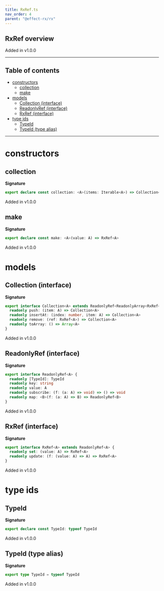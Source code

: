 ```yaml
---
title: RxRef.ts
nav_order: 4
parent: "@effect-rx/rx"
---
```


## RxRef overview

Added in v1.0.0

---

<h2 class="text-delta">Table of contents</h2>

- [constructors](#constructors)
  - [collection](#collection)
  - [make](#make)
- [models](#models)
  - [Collection (interface)](#collection-interface)
  - [ReadonlyRef (interface)](#readonlyref-interface)
  - [RxRef (interface)](#rxref-interface)
- [type ids](#type-ids)
  - [TypeId](#typeid)
  - [TypeId (type alias)](#typeid-type-alias)

---

# constructors

## collection

**Signature**

```ts
export declare const collection: <A>(items: Iterable<A>) => Collection<A>
```

Added in v1.0.0

## make

**Signature**

```ts
export declare const make: <A>(value: A) => RxRef<A>
```

Added in v1.0.0

# models

## Collection (interface)

**Signature**

```ts
export interface Collection<A> extends ReadonlyRef<ReadonlyArray<RxRef<A>>> {
  readonly push: (item: A) => Collection<A>
  readonly insertAt: (index: number, item: A) => Collection<A>
  readonly remove: (ref: RxRef<A>) => Collection<A>
  readonly toArray: () => Array<A>
}
```

Added in v1.0.0

## ReadonlyRef (interface)

**Signature**

```ts
export interface ReadonlyRef<A> {
  readonly [TypeId]: TypeId
  readonly key: string
  readonly value: A
  readonly subscribe: (f: (a: A) => void) => () => void
  readonly map: <B>(f: (a: A) => B) => ReadonlyRef<B>
}
```

Added in v1.0.0

## RxRef (interface)

**Signature**

```ts
export interface RxRef<A> extends ReadonlyRef<A> {
  readonly set: (value: A) => RxRef<A>
  readonly update: (f: (value: A) => A) => RxRef<A>
}
```

Added in v1.0.0

# type ids

## TypeId

**Signature**

```ts
export declare const TypeId: typeof TypeId
```

Added in v1.0.0

## TypeId (type alias)

**Signature**

```ts
export type TypeId = typeof TypeId
```

Added in v1.0.0

